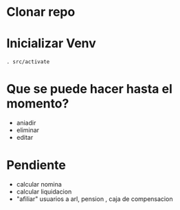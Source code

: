 # Clonar repo

# Inicializar Venv

    . src/activate

# Que se puede hacer hasta el momento?

* aniadir
* eliminar
* editar

# Pendiente

* calcular nomina
* calcular liquidacion
* "afiliar" usuarios a arl, pension , caja de compensacion